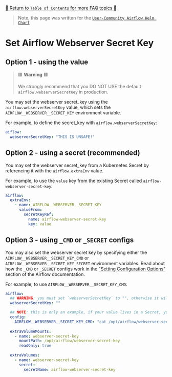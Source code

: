 [🔗 Return to `Table of Contents` for more FAQ topics 🔗](../../../README.md#frequently-asked-questions)

> Note, this page was written for the [`User-Community Airflow Helm Chart`](../../../)

# Set Airflow Webserver Secret Key

## Option 1 - using the value

> 🟥 __Warning__ 🟥
>
> We strongly recommend that you DO NOT USE the default `airflow.webserverSecretKey` in production.

You may set the webserver secret_key using the `airflow.webserverSecretKey` value, which sets the `AIRFLOW__WEBSERVER__SECRET_KEY` environment variable.

For example, to define the secret_key with `airflow.webserverSecretKey`:

```yaml
aiflow:
  webserverSecretKey: "THIS IS UNSAFE!"
```

## Option 2 - using a secret (recommended)

You may set the webserver secret_key from a Kubernetes Secret by referencing it with the `airflow.extraEnv` value.

For example, to use the `value` key from the existing Secret called `airflow-webserver-secret-key`:

```yaml
airflow:
  extraEnv:
    - name: AIRFLOW__WEBSERVER__SECRET_KEY
      valueFrom:
        secretKeyRef:
          name: airflow-webserver-secret-key
          key: value
```

## Option 3 - using `_CMD` or `_SECRET` configs

You may also set the webserver secret key by specifying either the `AIRFLOW__WEBSERVER__SECRET_KEY_CMD` or `AIRFLOW__WEBSERVER__SECRET_KEY_SECRET` environment variables.
Read about how the `_CMD` or `_SECRET` configs work in the ["Setting Configuration Options"](https://airflow.apache.org/docs/apache-airflow/stable/howto/set-config.html) section of the Airflow documentation.

For example, to use `AIRFLOW__WEBSERVER__SECRET_KEY_CMD`:

```yaml
airflow:
  ## WARNING: you must set `webserverSecretKey` to "", otherwise it will take precedence
  webserverSecretKey: ""

  ## NOTE: this is only an example, if your value lives in a Secret, you probably want to use "Option 2" above
  config:
    AIRFLOW__WEBSERVER__SECRET_KEY_CMD: "cat /opt/airflow/webserver-secret-key/value"
      
  extraVolumeMounts:
    - name: webserver-secret-key
      mountPath: /opt/airflow/webserver-secret-key
      readOnly: true
      
  extraVolumes:
    - name: webserver-secret-key
      secret:
        secretName: airflow-webserver-secret-key
```
